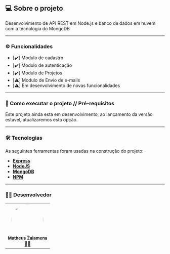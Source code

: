 ## 💻 Sobre o projeto

Desenvolvimento de API REST em Node.js e banco de dados em nuvem com a tecnologia do MongoDB


---
### ⚙️ Funcionalidades

- [:heavy_check_mark:] Modulo de cadastro
- [:heavy_check_mark:] Modulo de autenticação
- [:heavy_check_mark:] Modulo de Projetos
- [:warning:] Modulo de Envio de e-mails 
- [:warning:] Em desenvolvimento de novas funcionalidades


---
### 🚀 Como executar o projeto // Pré-requisitos

Este projeto ainda esta em desenvolvimento, ao lançamento da versão estavel, atualizaremos esta opção. 




---
### 🛠 Tecnologias

As seguintes ferramentas foram usadas na construção do projeto:

-   **[Express](https://expressjs.com/)**
-   **[NodeJS](https://nodejs.org/en/)**
-   **[MongoDB](https://www.mongodb.com/pt-br)**
-   **[NPM](https://www.npmjs.com)**


---
### 👨‍💻 Desenvolvedor
<table>
  <tr>
    <td align="center"><img style="border-radius: 50%;" src="https://avatars2.githubusercontent.com/u/48697859?v=4" width="100px;" alt=""/><br /><sub><b>Matheus Zalamena</b></sub></a><br /><a  href="https://github.com/Matheuszl"> 👨‍🚀 </a></td>    
  </tr>
</table>
